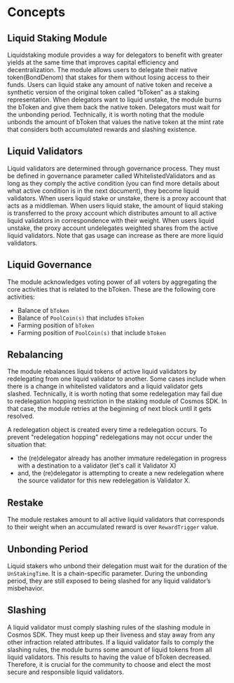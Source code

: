 <!-- order: 1 -->

# Concepts

## Liquid Staking Module

Liquidstaking module provides a way for delegators to benefit with greater yields at the same time that improves capital efficiency and decentralization. The module allows users to delegate their native token(BondDenom) that stakes for them without losing access to their funds. Users can liquid stake any amount of native token and receive a synthetic version of the original token called “bToken” as a staking representation. When delegators want to liquid unstake, the module burns the bToken and give them back the native token. Delegators must wait for the unbonding period. Technically, it is worth noting that the module unbonds the amount of bToken that values the native token at the mint rate that considers both accumulated rewards and slashing existence.

## Liquid Validators

Liquid validators are determined through governance process. They must be defined in governance parameter called WhitelistedValidators and as long as they comply the active condition (you can find more details about what active condition is in the next document), they become liquid validators. When users liquid stake or unstake, there is a proxy account that acts as a middleman. When users liquid stake, the amount of liquid staking is transferred to the proxy account which distributes amount to all active liquid validators in correspondence with their weight. When users liquid unstake, the proxy account undelegates weighted shares from the active liquid validators. Note that gas usage can increase as there are more liquid validators. 

## Liquid Governance

The module acknowledges voting power of all voters by aggregating the core activities that is related to the bToken. These are the following core activities:

- Balance of `bToken`
- Balance of `PoolCoin(s)` that includes `bToken`
- Farming position of `bToken`
- Farming position of `PoolCoin(s)` that include `bToken`

## Rebalancing

The module rebalances liquid tokens of active liquid validators by redelegating from one liquid validator to another. Some cases include when there is a change in whitelisted validators and a liquid validator gets slashed. Technically, it is worth noting that some redelegation may fail due to redelegation hopping restriction in the staking module of Cosmos SDK. In that case, the module retries at the beginning of next block until it gets resolved.

A redelegation object is created every time a redelegation occurs. To prevent "redelegation hopping" redelegations may not occur under the situation that:

- the (re)delegator already has another immature redelegation in progress with a destination to a validator (let's call it Validator X)
- and, the (re)delegator is attempting to create a new redelegation where the source validator for this new redelegation is Validator X.

## Restake

The module restakes amount to all active liquid validators that corresponds to their weight when an accumulated reward is over `RewardTrigger` value. 

## Unbonding Period

Liquid stakers who unbond their delegation must wait for the duration of the `UnStakingTime`. It is a chain-specific parameter. During the unbonding period, they are still exposed to being slashed for any liquid validator’s misbehavior.

## Slashing

A liquid validator must comply slashing rules of the slashing module in Cosmos SDK. They must keep up their liveness and stay away from any other infraction related attributes. If a liquid validator fails to comply the slashing rules, the module burns some amount of liquid tokens from all liquid validators. This results to having the value of bToken decreased. Therefore, it is crucial for the community to choose and elect the most secure and responsible liquid validators.
